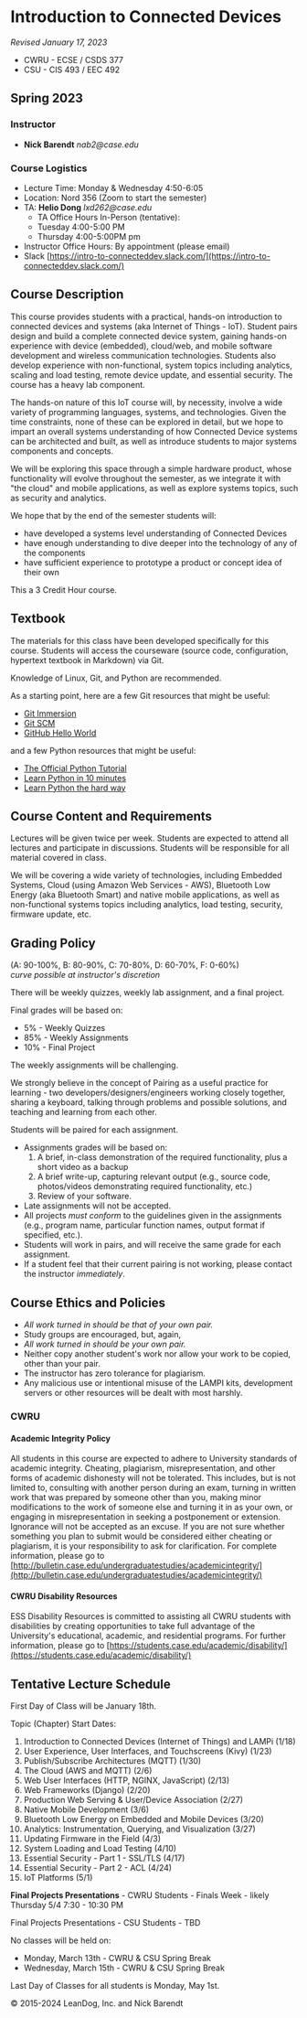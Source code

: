# Introduction to Connected Devices

_Revised January 17, 2023_

* CWRU - ECSE / CSDS 377
* CSU - CIS 493 / EEC 492

## Spring 2023

### Instructor

* **Nick Barendt** _nab2@case.edu_

### Course Logistics

* Lecture Time:  Monday & Wednesday 4:50-6:05
* Location: Nord 356 (Zoom to start the semester)
* TA: **Helio Dong** _lxd262@case.edu_
  * TA Office Hours In-Person (tentative): 
  * Tuesday 4:00-5:00 PM
  * Thursday 4:00-5:00PM pm
* Instructor Office Hours:  By appointment (please email)
* Slack [https://intro-to-connecteddev.slack.com/](https://intro-to-connecteddev.slack.com/)  

## Course Description

This course provides students with a practical, hands-on introduction to connected devices and systems (aka Internet of Things - IoT).  Student pairs design and build a complete connected device system, gaining hands-on experience with device (embedded), cloud/web, and mobile software development and wireless communication technologies.  Students also develop experience with non-functional, system topics including analytics, scaling and load testing, remote device update, and essential security.  The course has a heavy lab component.

The hands-on nature of this IoT course will, by necessity, involve a wide variety of programming languages, systems, and technologies.  Given the time constraints, none of these can be explored in detail, but we hope to impart an overall systems understanding of how Connected Device systems can be architected and built, as well as introduce students to major systems components and concepts.

We will be exploring this space through a simple hardware product, whose functionality will evolve throughout the semester, as we integrate it with "the cloud" and mobile applications, as well as explore systems topics, such as security and analytics.

We hope that by the end of the semester students will:

* have developed a systems level understanding of Connected Devices
* have enough understanding to dive deeper into the technology of any of the components
* have sufficient experience to prototype a product or concept idea of their own

This a 3 Credit Hour course.

## Textbook

The materials for this class have been developed specifically for this course.  Students will access the courseware (source code, configuration, hypertext textbook in Markdown) via Git.

Knowledge of Linux, Git, and Python are recommended.

As a starting point, here are a few Git resources that might be useful:

* [Git Immersion](http://gitimmersion.com)
* [Git SCM](https://git-scm.com/)
* [GitHub Hello World](https://guides.github.com/activities/hello-world/)

and a few Python resources that might be useful:

* [The Official Python Tutorial](http://docs.python.org/tutorial/)
* [Learn Python in 10 minutes](http://www.korokithakis.net/tutorials/python/)
* [Learn Python the hard way](http://learnpythonthehardway.org/)

## Course Content and Requirements

Lectures will be given twice per week.  Students are expected to attend all lectures and participate in discussions.  Students will be responsible for all material covered in class.  

We will be covering a wide variety of technologies, including Embedded Systems, Cloud (using Amazon Web Services - AWS), Bluetooth Low Energy (aka Bluetooth Smart) and native mobile applications, as well as non-functional systems topics including analytics, load testing, security, firmware update, etc.

## Grading Policy

(A: 90-100%, B: 80-90%, C: 70-80%, D: 60-70%, F: 0-60%)  
_curve possible at instructor's discretion_

There will be weekly quizzes, weekly lab assignment, and a final project.  

Final grades will be based on:

* 5% - Weekly Quizzes
* 85% - Weekly Assignments
* 10% - Final Project

The weekly assignments will be challenging.

We strongly believe in the concept of Pairing as a useful practice for learning - two developers/designers/engineers working closely together, sharing a keyboard, talking through problems and possible solutions, and teaching and learning from each other.

Students will be paired for each assignment.

* Assignments grades will be based on:
    1. A brief, in-class demonstration of the required functionality, plus a short video as a backup
    2. A brief write-up, capturing relevant output (e.g., source code, photos/videos demonstrating required functionality, etc.)
    3. Review of your software.
* Late assignments will not be accepted.
* All projects *must conform* to the guidelines given in the assignments (e.g., program name, particular function names, output format if specified, etc.).
* Students will work in pairs, and will receive the same grade for each assignment.
* If a student feel that their current pairing is not working, please contact the instructor _immediately_.

## Course Ethics and Policies

* _All work turned in should be that of your own pair._
* Study groups are encouraged, but, again,
* _All work turned in should be your own pair._
* Neither copy another student's work nor allow your work to be copied, other than your pair.
* The instructor has zero tolerance for plagiarism.
* Any malicious use or intentional misuse of the LAMPI kits, development servers or other resources will be dealt with most harshly.

### CWRU

#### Academic Integrity Policy

All students in this course are expected to adhere to University standards of academic integrity. Cheating, plagiarism, misrepresentation, and other forms of academic dishonesty will not be tolerated. This includes, but is not limited to, consulting with another person during an exam, turning in written work that was prepared by someone other than you, making minor modifications to the work of someone else and turning it in as your own, or engaging in misrepresentation in seeking a postponement or extension. Ignorance will not be accepted as an excuse. If you are not sure whether something you plan to submit would be considered either cheating or plagiarism, it is your responsibility to ask for clarification.  For complete information, please go to [http://bulletin.case.edu/undergraduatestudies/academicintegrity/](http://bulletin.case.edu/undergraduatestudies/academicintegrity/)

#### CWRU Disability Resources

ESS Disability Resources is committed to assisting all CWRU students with disabilities by creating opportunities to take full advantage of the University's educational, academic, and residential programs.  For further information, please go to [https://students.case.edu/academic/disability/](https://students.case.edu/academic/disability/)

## Tentative Lecture Schedule

First Day of Class will be January 18th.

Topic (Chapter) Start Dates:

1. Introduction to Connected Devices (Internet of Things) and LAMPi (1/18)
1. User Experience, User Interfaces, and Touchscreens (Kivy) (1/23)
1. Publish/Subscribe Architectures (MQTT) (1/30)
1. The Cloud (AWS and MQTT) (2/6)
1. Web User Interfaces (HTTP, NGINX, JavaScript) (2/13)
1. Web Frameworks (Django) (2/20)
1. Production Web Serving & User/Device Association (2/27)
1. Native Mobile Development (3/6)
1. Bluetooth Low Energy on Embedded and Mobile Devices (3/20)
1. Analytics: Instrumentation, Querying, and Visualization (3/27)
1. Updating Firmware in the Field (4/3)
1. System Loading and Load Testing (4/10)
1. Essential Security - Part 1 - SSL/TLS (4/17)
1. Essential Security - Part 2 - ACL (4/24)
1. IoT Platforms (5/1)

**Final Projects Presentations** - CWRU Students - Finals Week - 
likely Thursday 5/4 7:30 - 10:30 PM

Final Projects Presentations - CSU Students - TBD

No classes will be held on:

* Monday, March 13th - CWRU & CSU Spring Break
* Wednesday, March 15th - CWRU & CSU Spring Break 

Last Day of Classes for all students is Monday, May 1st.

&copy; 2015-2024 LeanDog, Inc. and Nick Barendt
